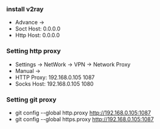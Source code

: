 ### install v2ray
* Advance ->
* Soct Host: 0.0.0.0
* Http Host: 0.0.0.0


### Setting http proxy
* Settings -> NetWork -> VPN -> Network Proxy
* Manual ->
* HTTP Proxy: 192.168.0.105  1087
* Socks Host: 192.168.0.105  1080


### Setting git proxy
* git config --global http.proxy http://192.168.0.105:1087
* git config --global https.proxy http://192.168.0.105:1087
